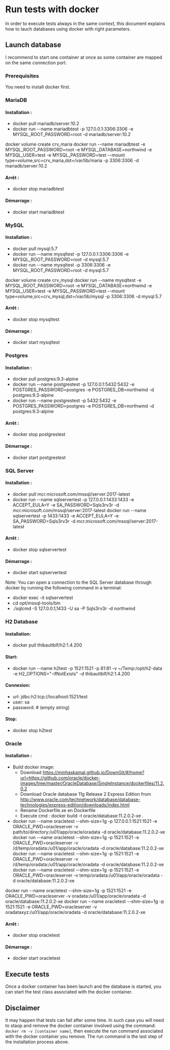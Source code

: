 # Run tests with docker

In order to execute tests always in the same context, this document explains how to lauch databases using docker with right parameters.

## Launch database

I recommend to start one container at once as some container are mapped on the same connection port.

### Prerequisites

You need to install docker first.

### MariaDB

#### Installation :

- docker pull mariadb/server:10.2
- docker run --name mariadbtest -p 127.0.0.1:3306:3306 -e MYSQL_ROOT_PASSWORD=root -d mariadb/server:10.2

docker volume create crv_maria
docker run --name mariadbtest -e MYSQL_ROOT_PASSWORD=root -e MYSQL_DATABASE=northwind -e MYSQL_USER=test -e MYSQL_PASSWORD=test --mount type=volume,src=crv_maria,dst=/var/lib/maria -p 3306:3306 -d mariadb/server:10.2

#### Arrêt :

- docker stop mariadbtest

#### Démarrage :

- docker start mariadbtest

### MySQL

#### Installation :

- docker pull mysql:5.7
- docker run --name mysqltest -p 127.0.0.1:3306:3306 -e MYSQL_ROOT_PASSWORD=root -d mysql:5.7
- docker run --name mysqltest -p 3306:3306 -e MYSQL_ROOT_PASSWORD=root -d mysql:5.7

docker volume create crv_mysql
docker run --name mysqltest -e MYSQL_ROOT_PASSWORD=root -e MYSQL_DATABASE=northwind -e MYSQL_USER=test -e MYSQL_PASSWORD=test --mount type=volume,src=crv_mysql,dst=/var/lib/mysql -p 3306:3306 -d mysql:5.7

#### Arrêt :

- docker stop mysqltest

#### Démarrage :

- docker start mysqltest

### Postgres

#### Installation :

- docker pull postgres:9.3-alpine
- docker run --name postgrestest -p 127.0.0.1:5432:5432 -e POSTGRES_PASSWORD=postgres -e POSTGRES_DB=northwind -d postgres:9.3-alpine
- docker run --name postgrestest -p 5432:5432 -e POSTGRES_PASSWORD=postgres -e POSTGRES_DB=northwind -d postgres:9.3-alpine

#### Arrêt :

- docker stop postgrestest

#### Démarrage :

- docker start postgrestest

### SQL Server

#### Installation :

- docker pull mcr.microsoft.com/mssql/server:2017-latest
- docker run --name sqlservertest -p 127.0.0.1:1433:1433 -e ACCEPT_EULA=Y -e SA_PASSWORD=Sqls3rv3r -d mcr.microsoft.com/mssql/server:2017-latest
docker run --name sqlservertest -p 1433:1433 -e ACCEPT_EULA=Y -e SA_PASSWORD=Sqls3rv3r -d mcr.microsoft.com/mssql/server:2017-latest

#### Arrêt :

- docker stop sqlservertest

#### Démarrage :

- docker start sqlservertest

Note: You can open a connection to the SQL Server database through docker by running the following command in a terminal:

- docker exec -it sqlservertest
- cd opt/mssql-tools/bin
- ./sqlcmd -S 127.0.0.1,1433 -U sa -P Sqls3rv3r -d northwind

### H2 Database

#### Installation:

- docker pull thibaultblf/h2:1.4.200

#### Start:

- docker run --name h2test -p 1521:1521 -p 81:81 -v ~/Temp:/opt/h2-data -e H2_OPTIONS="-ifNotExists" -d thibaultblf/h2:1.4.200

#### Connexion:

- url: jdbc:h2:tcp://localhost:1521/test
- user: sa
- password: # (empty string)

#### Stop:

- docker stop h2test

### Oracle

#### Installation :

- Build docker image:
  - Download https://minhaskamal.github.io/DownGit/#/home?url=https://github.com/oracle/docker-images/tree/master/OracleDatabase/SingleInstance/dockerfiles/11.2.0.2
  - Download Oracle database 11g Release 2 Express Edition from http://www.oracle.com/technetwork/database/database-technologies/express-edition/downloads/index.html
  - Rename Dockerfile.xe en Dockerfile
  - Execute cmd : docker build -t oracle/database:11.2.0.2-xe . 
- docker run --name oracletest --shm-size=1g -p 127.0.0.1:1521:1521 -e ORACLE_PWD=oracleserver -v path/to/directory:/u01/app/oracle/oradata -d oracle/database:11.2.0.2-xe
docker run --name oracletest --shm-size=1g -p 1521:1521 -e ORACLE_PWD=oracleserver -v /d/temp/oradata:/u01/app/oracle/oradata -d oracle/database:11.2.0.2-xe
docker run --name oracletest --shm-size=1g -p 1521:1521 -e ORACLE_PWD=oracleserver -v /d/temp/oradata:/u01/app/oracle/oradata -d oracle/database:11.2.0.2-xe
docker run --name oracletest --shm-size=1g -p 1521:1521 -e ORACLE_PWD=oracleserver -v temp/oradata:/u01/app/oracle/oradata -d oracle/database:11.2.0.2-xe

docker run --name oracletest --shm-size=1g -p 1521:1521 -e ORACLE_PWD=oracleserver -v oradata:/u01/app/oracle/oradata -d oracle/database:11.2.0.2-xe
docker run --name oracletest --shm-size=1g -p 1521:1521 -e ORACLE_PWD=oracleserver -v oradataxyz:/u01/app/oracle/oradata -d oracle/database:11.2.0.2-xe

#### Arrêt :

- docker stop oracletest

#### Démarrage :

- docker start oracletest

## Execute tests

Once a docker container has been launch and the database is started, you can start the test class associated with the docker container.

## Disclaimer

It may happen that tests can fail after some time. In such case you will need to staop and remove the docker container involved using the command: `docker rm -v [container name]`, then execute the run command associated with the docker container you remove. The run command is the last step of the installation process above.